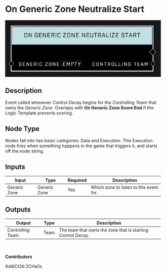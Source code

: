 # On Generic Zone Neutralize Start
![alt text](../../../.gitbook/assets/on-generic-zone-neutralize-start.png)
## Description
Event called whenever Control Decay begins for the *Controlling Team* that owns the *Generic Zone*. Overlaps with **On Generic Zone Score End** if the Logic Template prevents scoring.

## Node Type
Nodes fall into two basic categories: Data and Execution. This Execution node fires when something happens in the game that triggers it, and starts off the node string.

## Inputs
| Input | Type | Required | Description |
|------------------|------------------|----------|--------------------------------------------------------------|
| Generic Zone | Generic Zone | Yes | Which zone to listen to this event for. |

## Outputs
| Output | Type | Description |
|------------------|------------------|--------------------------------------------------------------|
| Controlling Team | Team | The team that owns the zone that is starting Control Decay.|

\
\
**Contributors**

AddiCt3d 2CHa0s